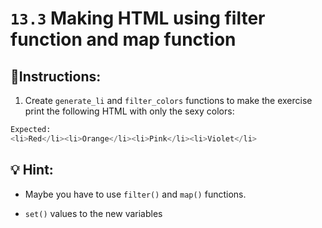 # `13.3` Making HTML using filter function and map function

## 📝Instructions:

1. Create `generate_li` and `filter_colors` functions to make the exercise print the following HTML with only the sexy colors:

```py
Expected:
<li>Red</li><li>Orange</li><li>Pink</li><li>Violet</li>
```

## 💡 Hint:
- Maybe you have to use `filter()` and `map()` functions.

+ `set()` values to the new variables
